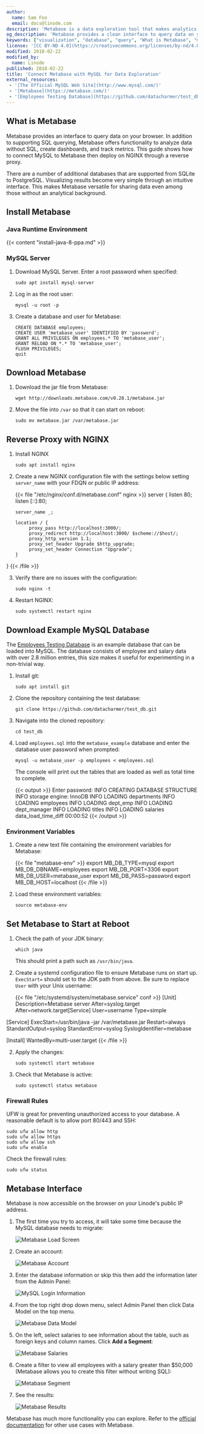 ```yaml
---
author:
  name: Sam Foo
  email: docs@linode.com
description: 'Metabase is a data exploration tool that makes analytics accessible to everyone even without knowledge of SQL. Connect Metabase to a local MySQL server and deploy through a reverse proxy on NGINX using this guide.'
og_description: 'Metabase provides a clean interface to query data on your browser. Metabase offers functionality to analyze data without SQL, create dashboards, and track metrics. This guide shows how to connect MySQL to Metabase then deploy on NGINX through a reverse proxy'
keywords: ["visualization", "database", "query", "What is Metabase", "metabase", "mysql"]
license: '[CC BY-ND 4.0](https://creativecommons.org/licenses/by-nd/4.0)'
modified: 2018-02-22
modified_by:
  name: Linode
published: 2018-02-22
title: 'Connect Metabase with MySQL for Data Exploration'
external_resources:
 - '[The Official MySQL Web Site](http://www.mysql.com/)'
 - '[Metabase](https://metabase.com/)'
 - '[Employees Testing Database](https://github.com/datacharmer/test_db)'
---
```


## What is Metabase

Metabase provides an interface to query data on your browser. In addition to supporting SQL querying, Metabase offers functionality to analyze data without SQL, create dashboards, and track metrics. This guide shows how to connect MySQL to Metabase then deploy on NGINX through a reverse proxy.

There are a number of additional databases that are supported from SQLite to PostgreSQL. Visualizing results become very simple through an intuitive interface. This makes Metabase versatile for sharing data even among those without an analytical background.

## Install Metabase

### Java Runtime Environment

{{< content "install-java-8-ppa.md" >}}

### MySQL Server

1.  Download MySQL Server. Enter a root password when specified:

        sudo apt install mysql-server

2.  Log in as the root user:

        mysql -u root -p

3.  Create a database and user for Metabase:

        CREATE DATABASE employees;
        CREATE USER 'metabase_user' IDENTIFIED BY 'password';
        GRANT ALL PRIVILEGES ON employees.* TO 'metabase_user';
        GRANT RELOAD ON *.* TO 'metabase_user';
        FLUSH PRIVILEGES;
        quit

## Download Metabase

1.  Download the jar file from Metabase:

        wget http://downloads.metabase.com/v0.28.1/metabase.jar

2.  Move the file into `/var` so that it can start on reboot:

        sudo mv metabase.jar /var/metabase.jar

## Reverse Proxy with NGINX

1.  Install NGINX

        sudo apt install nginx

2.  Create a new NGINX configuration file with the settings below setting `server_name` with your FDQN or public IP address:

    {{< file "/etc/nginx/conf.d/metabase.conf" nginx >}}
server {
        listen 80;
        listen [::]:80;

        server_name _;

        location / {
             proxy_pass http://localhost:3000/;
             proxy_redirect http://localhost:3000/ $scheme://$host/;
             proxy_http_version 1.1;
             proxy_set_header Upgrade $http_upgrade;
             proxy_set_header Connection "Upgrade";
        }
}
{{< /file >}}

3.  Verify there are no issues with the configuration:

        sudo nginx -t

4.  Restart NGINX:

        sudo systemctl restart nginx

## Download Example MySQL Database

The [Employees Testing Database](https://github.com/datacharmer/test_db) is an example database that can be loaded into MySQL. The database consists of employee and salary data with over 2.8 million entries, this size makes it useful for experimenting in a non-trivial way.

1.  Install git:

        sudo apt install git

2.  Clone the repository containing the test database:

        git clone https://github.com/datacharmer/test_db.git

3.  Navigate into the cloned repository:

        cd test_db

4.  Load `employees.sql` into the `metabase_example` database and enter the database user password when prompted:

        mysql -u metabase_user -p employees < employees.sql

    The console will print out the tables that are loaded as well as total time to complete.

    {{< output >}}
Enter password:
INFO
CREATING DATABASE STRUCTURE
INFO
storage engine: InnoDB
INFO
LOADING departments
INFO
LOADING employees
INFO
LOADING dept_emp
INFO
LOADING dept_manager
INFO
LOADING titles
INFO
LOADING salaries
data_load_time_diff
00:00:52
{{< /output >}}

### Environment Variables

1.  Create a new text file containing the environment variables for Metabase:

    {{< file "metabase-env" >}}
export MB_DB_TYPE=mysql
export MB_DB_DBNAME=employees
export MB_DB_PORT=3306
export MB_DB_USER=metabase_user
export MB_DB_PASS=password
export MB_DB_HOST=localhost
{{< /file >}}

2.  Load these environment variables:

        source metabase-env

## Set Metabase to Start at Reboot

1.  Check the path of your JDK binary:

        which java

    This should print a path such as `/usr/bin/java`.

1.  Create a systemd configuration file to ensure Metabase runs on start up. `ExecStart=` should set to the JDK path from above. Be sure to replace `User` with your Unix username:

    {{< file "/etc/systemd/system/metabase.service" conf >}}
[Unit]
Description=Metabase server
After=syslog.target
After=network.target[Service]
User=username
Type=simple

[Service]
ExecStart=/usr/bin/java -jar /var/metabase.jar
Restart=always
StandardOutput=syslog
StandardError=syslog
SyslogIdentifier=metabase

[Install]
WantedBy=multi-user.target
{{< /file >}}

2.  Apply the changes:

        sudo systemctl start metabase

3.  Check that Metabase is active:

        sudo systemctl status metabase

### Firewall Rules

UFW is great for preventing unauthorized access to your database. A reasonable default is to allow port 80/443 and SSH:

    sudo ufw allow http
    sudo ufw allow https
    sudo ufw allow ssh
    sudo ufw enable

Check the firewall rules:

    sudo ufw status

## Metabase Interface

Metabase is now accessible on the browser on your Linode's public IP address.

1.  The first time you try to access, it will take some time because the MySQL database needs to migrate:

    ![Metabase Load Screen](/docs/assets/metabase/metabase-load.png)

2.  Create an account:

    ![Metabase Account](/docs/assets/metabase/metabase-login.png)

3.  Enter the database information or skip this then add the information later from the Admin Panel:

    ![MySQL Login Information](/docs/assets/metabase/metabase-mysql.png)

4.  From the top right drop down menu, select Admin Panel then click Data Model on the top menu.

    ![Metabase Data Model](/docs/assets/metabase/metabase-admin-panel.png)

5.  On the left, select salaries to see information about the table, such as foreign keys and column names. Click **Add a Segment**:

    ![Metabase Salaries](/docs/assets/metabase/metabase-salaries.png)

6.  Create a filter to view all employees with a salary greater than $50,000 (Metabase allows you to create this filter without writing SQL):

    ![Metabase Segment](/docs/assets/metabase/metabase-segment.png)

7.  See the results:

    ![Metabase Results](/docs/assets/metabase/metabase-results.png)

Metabase has much more functionality you can explore. Refer to the [official documentation](https://metabase.com/docs/latest/) for other use cases with Metabase.
